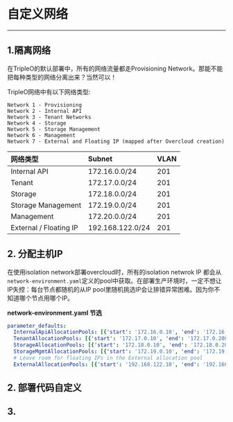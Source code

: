 # 自定义网络

---

## 1.隔离网络

在TripleO的默认部署中，所有的网络流量都走Provisioning Network。那能不能把每种类型的网络分离出来？当然可以！

TripleO网络中有以下网络类型:

```
Network 1 - Provisioning
Network 2 - Internal API
Network 3 - Tenant Networks
Network 4 - Storage
Network 5 - Storage Management
Network 6 - Management
Network 7 - External and Floating IP (mapped after Overcloud creation)
```

| 网络类型 | Subnet | VLAN |
| :--- | :--- | :--- |
| Internal API | 172.16.0.0/24 | 201 |
| Tenant | 172.17.0.0/24 | 201 |
| Storage | 172.18.0.0/24 | 201 |
| Storage Management | 172.19.0.0/24 | 201 |
| Management | 172.20.0.0/24 | 201 |
| External / Floating IP | 192.168.122.0/24 | 201 |

## 2. 分配主机IP

在使用isolation network部署overcloud时，所有的isolation netwrok IP 都会从`network-environment.yaml`定义的pool中获取。在部署生产环境时，一定不想让IP失控：每台节点都随机的从IP pool里随机挑选IP会让排错异常困难。因为你不知道哪个节点用哪个IP。

**network-environment.yaml 节选**

```yaml
parameter_defaults:
  InternalApiAllocationPools: [{'start': '172.16.0.10', 'end': '172.16.0.200'}]
  TenantAllocationPools: [{'start': '172.17.0.10', 'end': '172.17.0.200'}]
  StorageAllocationPools: [{'start': '172.18.0.10', 'end': '172.18.0.200'}]
  StorageMgmtAllocationPools: [{'start': '172.19.0.10', 'end': '172.19.0.200'}]
  # Leave room for floating IPs in the External allocation pool
  ExternalAllocationPools: [{'start': '192.168.122.10', 'end': '192.168.122.200'}]
```

## 2. 部署代码自定义

## 3.



